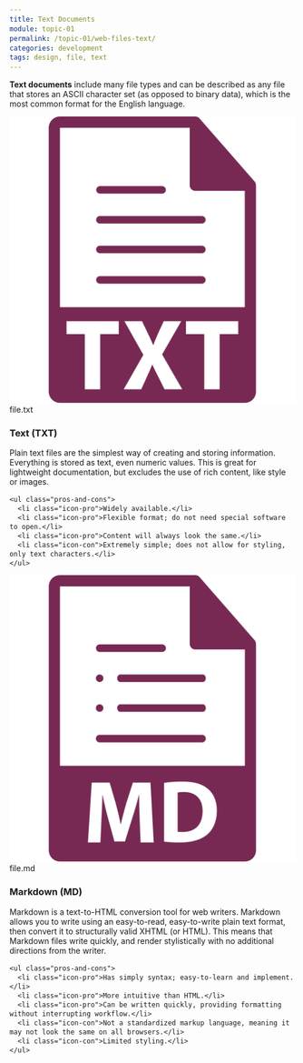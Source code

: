 ```yaml
---
title: Text Documents
module: topic-01
permalink: /topic-01/web-files-text/
categories: development
tags: design, file, text
---
```


<div class="divider-heading"></div>

**Text documents** include many file types and can be described as any file that stores an ASCII character set (as opposed to binary data), which is the most common format for the English language.


<div class="divider-pg"></div>


<div class="row img-text-columns">
  <div class="col-lg-2">
    <img src="../img/web-text-txt.svg" title="Text" alt="txt icon" />
    <span>file.txt</span>
  </div>
  <div class="col-lg-10">
    <h3>Text (<b>TXT</b>)</h3>
    <p>Plain text files are the simplest way of creating and storing information. Everything is stored as text, even numeric values. This is great for lightweight documentation, but excludes the use of rich content, like style or images.</p>

    <ul class="pros-and-cons">
      <li class="icon-pro">Widely available.</li>
      <li class="icon-pro">Flexible format; do not need special software to open.</li>
      <li class="icon-pro">Content will always look the same.</li>
      <li class="icon-con">Extremely simple; does not allow for styling, only text characters.</li>
    </ul>
  </div>
</div>

<div class="row img-text-columns">
  <div class="col-lg-2">
    <img src="../img/web-text-md.svg" title="Markdown" alt="md icon" />
    <span>file.md</span>
  </div>
  <div class="col-lg-10">
    <h3>Markdown (<b>MD</b>)</h3>
    <p>Markdown is a text-to-HTML conversion tool for web writers. Markdown allows you to write using an easy-to-read, easy-to-write plain text format, then convert it to structurally valid XHTML (or HTML). This means that Markdown files write quickly, and render stylistically with no additional directions from the writer.</p>

    <ul class="pros-and-cons">
      <li class="icon-pro">Has simply syntax; easy-to-learn and implement.</li>
      <li class="icon-pro">More intuitive than HTML.</li>
      <li class="icon-pro">Can be written quickly, providing formatting without interrupting workflow.</li>
      <li class="icon-con">Not a standardized markup language, meaning it may not look the same on all browsers.</li>
      <li class="icon-con">Limited styling.</li>
    </ul>
  </div>
</div>
